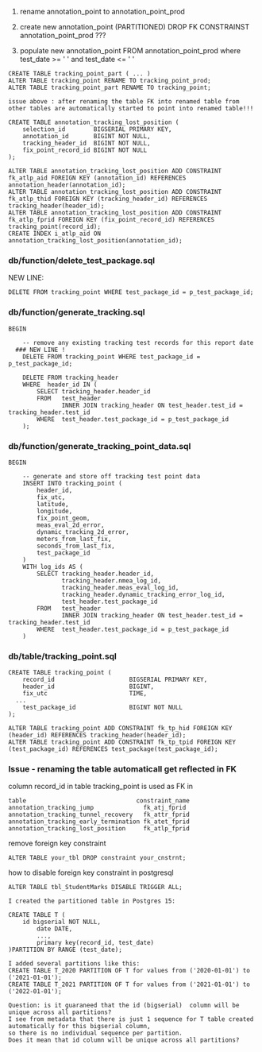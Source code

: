 1. rename annotation_point to annotation_point_prod
2. create new annotation_point (PARTITIONED)
    DROP FK CONSTRAINST annotation_point_prod ???
    
4. populate new annotation_point FROM  annotation_point_prod
   where test_date >= ' ' and test_date <= ' '

```
CREATE TABLE tracking_point_part ( ... )
ALTER TABLE tracking_point RENAME TO tracking_point_prod; 
ALTER TABLE tracking_point_part RENAME TO tracking_point;

issue above : after renaming the table FK into renamed table from other tables are automatically started to point into renamed table!!!

CREATE TABLE annotation_tracking_lost_position (
	selection_id        BIGSERIAL PRIMARY KEY,
	annotation_id       BIGINT NOT NULL,
	tracking_header_id  BIGINT NOT NULL,
	fix_point_record_id BIGINT NOT NULL
);

ALTER TABLE annotation_tracking_lost_position ADD CONSTRAINT fk_atlp_aid FOREIGN KEY (annotation_id) REFERENCES annotation_header(annotation_id);
ALTER TABLE annotation_tracking_lost_position ADD CONSTRAINT fk_atlp_thid FOREIGN KEY (tracking_header_id) REFERENCES tracking_header(header_id);
ALTER TABLE annotation_tracking_lost_position ADD CONSTRAINT fk_atlp_fprid FOREIGN KEY (fix_point_record_id) REFERENCES tracking_point(record_id);
CREATE INDEX i_atlp_aid ON annotation_tracking_lost_position(annotation_id);
```

### db/function/delete_test_package.sql
  NEW LINE:
 
	DELETE FROM tracking_point WHERE test_package_id = p_test_package_id;

### db/function/generate_tracking.sql
```
BEGIN

	-- remove any existing tracking test records for this report date
  ### NEW LINE !
	DELETE FROM tracking_point WHERE test_package_id = p_test_package_id; 

	DELETE FROM tracking_header
	WHERE  header_id IN (
		SELECT tracking_header.header_id
		FROM   test_header
			   INNER JOIN tracking_header ON test_header.test_id = tracking_header.test_id
		WHERE  test_header.test_package_id = p_test_package_id
	);
```


### db/function/generate_tracking_point_data.sql
```
BEGIN

	-- generate and store off tracking test point data
	INSERT INTO tracking_point (
		header_id,
		fix_utc,
		latitude,
		longitude,
		fix_point_geom,
		meas_eval_2d_error,
		dynamic_tracking_2d_error,
		meters_from_last_fix,
		seconds_from_last_fix,
		test_package_id
	)
	WITH log_ids AS (
		SELECT tracking_header.header_id,
			   tracking_header.nmea_log_id,
			   tracking_header.meas_eval_log_id,
			   tracking_header.dynamic_tracking_error_log_id,
			   test_header.test_package_id
		FROM   test_header
			   INNER JOIN tracking_header ON test_header.test_id = tracking_header.test_id
		WHERE  test_header.test_package_id = p_test_package_id
	)
```
### db/table/tracking_point.sql
```
CREATE TABLE tracking_point (
	record_id                     BIGSERIAL PRIMARY KEY,
	header_id                     BIGINT,
	fix_utc                       TIME,
  ...
	test_package_id               BIGINT NOT NULL
);

ALTER TABLE tracking_point ADD CONSTRAINT fk_tp_hid FOREIGN KEY (header_id) REFERENCES tracking_header(header_id);
ALTER TABLE tracking_point ADD CONSTRAINT fk_tp_tpid FOREIGN KEY (test_package_id) REFERENCES test_package(test_package_id);
```

### Issue - renaming the table automaticall get reflected in FK
column record_id in table tracking_point is used as FK in 
```
table                               constraint_name
annotation_tracking_jump              fk_atj_fprid
annotation_tracking_tunnel_recovery   fk_attr_fprid
annotation_tracking_early_termination fk_atet_fprid
annotation_tracking_lost_position     fk_atlp_fprid
```

remove foreign key constraint
```
ALTER TABLE your_tbl DROP constraint your_cnstrnt;
```
how to disable foreign key constraint in postgresql
```
ALTER TABLE tbl_StudentMarks DISABLE TRIGGER ALL;

I created the partitioned table in Postgres 15:

CREATE TABLE T (
	id bigserial NOT NULL,
        date DATE,
        ..., 
        primary key(record_id, test_date)
)PARTITION BY RANGE (test_date);

I added several partitions like this:
CREATE TABLE T_2020 PARTITION OF T for values from ('2020-01-01') to ('2021-01-01');
CREATE TABLE T_2021 PARTITION OF T for values from ('2021-01-01') to ('2022-01-01');

Question: is it guaraneed that the id (bigserial)  column will be unique across all partitions?
I see from metadata that there is just 1 sequence for T table created automatically for this bigserial column,
so there is no individual sequence per partition.
Does it mean that id column will be unique across all partitions?

